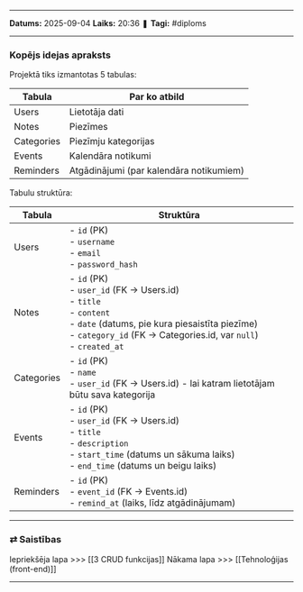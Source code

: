 ___

**Datums:** 2025-09-04
**Laiks:** 20:36
❚ **Tagi:** #diploms 

---
### Kopējs idejas apraksts

Projektā tiks izmantotas 5 tabulas:

| Tabula     | Par ko atbild                           |
| ---------- | --------------------------------------- |
| Users      | Lietotāja dati                          |
| Notes      | Piezīmes                                |
| Categories | Piezīmju kategorijas                    |
| Events     | Kalendāra notikumi                      |
| Reminders  | Atgādinājumi (par kalendāra notikumiem) |

Tabulu struktūra:

| Tabula     | Struktūra                                                                                                                                                                                       |
| ---------- | ----------------------------------------------------------------------------------------------------------------------------------------------------------------------------------------------- |
| Users      | - `id` (PK)<br>- `username`<br>- `email`<br>- `password_hash`                                                                                                                                   |
| Notes      | - `id` (PK)<br>- `user_id` (FK → Users.id)<br>- `title`<br>- `content`<br>- `date` (datums, pie kura piesaistīta piezīme)<br>- `category_id` (FK → Categories.id, var `null`)<br>- `created_at` |
| Categories | - `id` (PK)<br>- `name`<br>- `user_id` (FK → Users.id) - lai katram lietotājam būtu sava kategorija                                                                                             |
| Events     | - `id` (PK)<br>- `user_id` (FK → Users.id)<br>- `title`<br>- `description`<br>- `start_time` (datums un sākuma laiks)<br>- `end_time` (datums un beigu laiks)                                   |
| Reminders  | - `id` (PK)<br>- `event_id` (FK → Events.id)<br>- `remind_at` (laiks, līdz atgādinājumam)                                                                                                       |

---
### ⇄ Saistības

Iepriekšēja lapa >>> [[3 CRUD funkcijas]]
Nākama lapa >>> [[Tehnoloģijas (front-end)]]

---